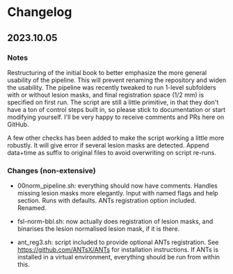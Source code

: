 # Changelog

## 2023.10.05

### Notes

Restructuring of the initial book to better emphasize the more general usability of the pipeline. This will prevent renaming the repository and widen the usability. The pipeline was recently tweaked to run 1-level subfolders with or without lesion masks, and final registration space (1/2 mm) is specified on first run. The script are still a little primitive, in that they don't have a ton of control steps built in, so please stick to documentation or start modifying yourself. I'll be very happy to receive comments and PRs here on GitHub.

A few other checks has been added to make the script working a little more robustly. It will give error if several lesion masks are detected. Append data+time as suffix to original files to avoid overwriting on script re-runs.

### Changes (non-extensive)

- 00norm_pipeline.sh: everything should now have comments. Handles missing lesion masks more elegantly. Input with named flags and help section. Runs with defaults. ANTs registration option included. Renamed.

- fsl-norm-bbl.sh: now actually does registration of lesion masks, and binarises the lesion normalised lesion mask, if it is there.

- ant_reg3.sh: script included to provide optional ANTs registration. See https://github.com/ANTsX/ANTs for installation instructions. If ANTs is installed in a virtual environment, everything should be run from within this.